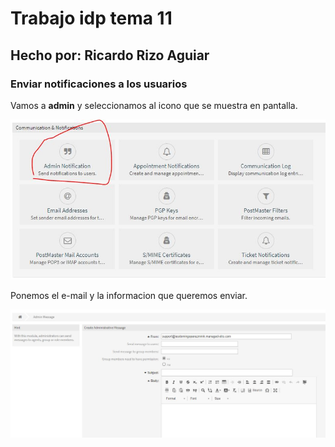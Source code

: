# Trabajo idp tema 11
## Hecho por: Ricardo Rizo Aguiar  

### Enviar notificaciones a los usuarios

Vamos a **admin** y seleccionamos al icono que se muestra en pantalla.

![imagen0](imagenes/Captura18.JPG)

Ponemos el e-mail y la informacion que queremos enviar. 

![imagen1](imagenes/Captura19.JPG)


